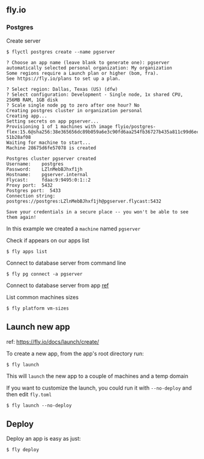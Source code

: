## fly.io


### Postgres

Create server

    $ flyctl postgres create --name pgserver

    ? Choose an app name (leave blank to generate one): pgserver
    automatically selected personal organization: My organization
    Some regions require a Launch plan or higher (bom, fra).
    See https://fly.io/plans to set up a plan.

    ? Select region: Dallas, Texas (US) (dfw)
    ? Select configuration: Development - Single node, 1x shared CPU, 256MB RAM, 1GB disk
    ? Scale single node pg to zero after one hour? No
    Creating postgres cluster in organization personal
    Creating app...
    Setting secrets on app pgserver...
    Provisioning 1 of 1 machines with image flyio/postgres-flex:15.6@sha256:38e365656dc89b059a6e3c90fd6aa254fb36727b435a811c99d6ec5
    51b28af08
    Waiting for machine to start...
    Machine 28675d6fe57078 is created

    Postgres cluster pgserver created
    Username:    postgres
    Password:    LZlnMebBJhxf1jh
    Hostname:    pgserver.internal
    Flycast:     fdaa:9:9495:0:1::2
    Proxy port:  5432
    Postgres port:  5433
    Connection string: postgres://postgres:LZlnMebBJhxf1jh@pgserver.flycast:5432

    Save your credentials in a secure place -- you won't be able to see them again!

In this example we created a `machine` named `pgserver`

Check if appears on our apps list

    $ fly apps list

Connect to database server from command line

    $ fly pg connect -a pgserver

Connect to database server from app [ref](https://fly.io/docs/postgres/connecting/app-connection-examples/)


List common machines sizes

    $ fly platform vm-sizes

## Launch new app

ref: https://fly.io/docs/launch/create/

To create a new app, from the app's root directory run:

    $ fly launch

This will `launch` the new app to a couple of machines and a temp domain

If you want to customize the launch, you could run it with `--no-deploy` and then
edit `fly.toml`

    $ fly launch --no-deploy

## Deploy

Deploy an app is easy as just:

    $ fly deploy
